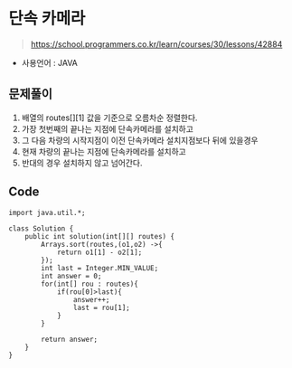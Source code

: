 # 단속 카메라
> https://school.programmers.co.kr/learn/courses/30/lessons/42884
- 사용언어 : JAVA

## 문제풀이
1. 배열의 routes[][1] 값을 기준으로 오름차순 정렬한다.
2. 가장 첫번째의 끝나는 지점에 단속카메라를 설치하고
3. 그 다음 차량의 시작지점이 이전 단속카메라 설치지점보다 뒤에 있을경우
4. 현재 차량의 끝나는 지점에 단속카메라를 설치하고
5. 반대의 경우 설치하지 않고 넘어간다.

## Code
```
import java.util.*;

class Solution {
    public int solution(int[][] routes) {
        Arrays.sort(routes,(o1,o2) ->{
            return o1[1] - o2[1];
        });
        int last = Integer.MIN_VALUE;
        int answer = 0;
        for(int[] rou : routes){
            if(rou[0]>last){
                answer++;
                last = rou[1];
            }
        }
        
        return answer;
    }
}
```
